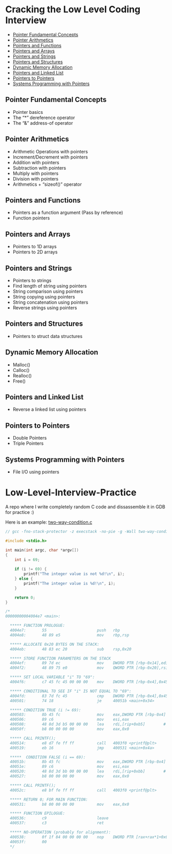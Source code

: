 # Cracking the Low Level Coding Interview

- [Pointer Fundamental Concepts](#pointer-fundamental-concepts)
- [Pointer Arithmetics](#pointer-arithmetics)
- [Pointers and Functions](#pointers-and-functions)
- [Pointers and Arrays](#pointers-and-arrays)
- [Pointers and Strings](#pointers-and-strings)
- [Pointers and Structures](#pointers-and-structures)
- [Dynamic Memory Allocation](#dynamic-memory-allocation)
- [Pointers and Linked List](#pointers-and-linked-list)
- [Pointers to Pointers](#pointers-to-pointers)
- [Systems Programming with Pointers](#systems-programming-with-pointers)

## Pointer Fundamental Concepts
- Pointer basics
- The “*” dereference operator
- The “&” address-of operator

## Pointer Arithmetics
- Arithmetic Operations with pointers
- Increment/Decrement with pointers
- Addition with pointers
- Subtraction with pointers
- Multiply with pointers
- Division with pointers
- Arithmetics + “sizeof()” operator

## Pointers and Functions
- Pointers as a function argument (Pass by reference)
- Function pointers

## Pointers and Arrays
- Pointers to 1D arrays
- Pointers to 2D arrays

## Pointers and Strings
- Pointers to strings
- Find length of string using pointers
- String comparison using pointers
- String copying using pointers
- String concatenation using pointers
- Reverse strings using pointers

## Pointers and Structures
- Pointers to struct data structures

## Dynamic Memory Allocation
- Malloc()
- Calloc()
- Realloc()
- Free()

## Pointers and Linked List
- Reverse a linked list using pointers

## Pointers to Pointers
- Double Pointers
- Triple Pointers

## Systems Programming with Pointers
- File I/O using pointers


# Low-Level-Interview-Practice
A repo where I write completely random C code and dissassemble it in GDB for practice :)

Here is an example: [two-way-condition.c](https://github.com/dilldylanpickle/Low-Level-Interview-Practice/blob/main/Dissassembly-Patterns/two-way-condition.c)
```c
// gcc -fno-stack-protector -z execstack -no-pie -g -Wall two-way-condition.c -o two-way-condition

#include <stdio.h>

int main(int argc, char *argv[])
{
    int i = 69;
    
    if (i != 69) {
        printf("The integer value is not %d!\n", i);
    } else {
        printf("The integer value is %d!\n", i);
    }

    return 0;
}

/*
00000000004004e7 <main>:

  ***** FUNCTION PROLOGUE:
  4004e7:       55                      push   rbp
  4004e8:       48 89 e5                mov    rbp,rsp

  ***** ALLOCATE 0x20 BYTES ON THE STACK:
  4004eb:       48 83 ec 20             sub    rsp,0x20

  ***** STORE FUNCTION PARAMETERS ON THE STACK
  4004ef:       89 7d ec                mov    DWORD PTR [rbp-0x14],edi
  4004f2:       48 89 75 e0             mov    QWORD PTR [rbp-0x20],rsi

  ***** SET LOCAL VARIABLE "i" TO "69":
  4004f6:       c7 45 fc 45 00 00 00    mov    DWORD PTR [rbp-0x4],0x45

  ***** CONDITIONAL TO SEE IF "i" IS NOT EQUAL TO "69":
  4004fd:       83 7d fc 45             cmp    DWORD PTR [rbp-0x4],0x45
  400501:       74 18                   je     40051b <main+0x34>

  ***** CONDITION TRUE (i != 69):
  400503:       8b 45 fc                mov    eax,DWORD PTR [rbp-0x4]
  400506:       89 c6                   mov    esi,eax
  400508:       48 8d 3d b5 00 00 00    lea    rdi,[rip+0xb5]        # 4005c4 <_IO_stdin_used+0x4>
  40050f:       b8 00 00 00 00          mov    eax,0x0

  ***** CALL PRINTF();
  400514:       e8 d7 fe ff ff          call   4003f0 <printf@plt>
  400519:       eb 16                   jmp    400531 <main+0x4a>

  *****  CONDITION FALSE (i == 69):
  40051b:       8b 45 fc                mov    eax,DWORD PTR [rbp-0x4]
  40051e:       89 c6                   mov    esi,eax
  400520:       48 8d 3d bb 00 00 00    lea    rdi,[rip+0xbb]        # 4005e2 <_IO_stdin_used+0x22>
  400527:       b8 00 00 00 00          mov    eax,0x0

  ***** CALL PRINTF();
  40052c:       e8 bf fe ff ff          call   4003f0 <printf@plt>

  ***** RETURN 0; FOR MAIN FUNCTION:
  400531:       b8 00 00 00 00          mov    eax,0x0

  ***** FUNCTION EPILOGUE:
  400536:       c9                      leave
  400537:       c3                      ret

  ***** NO-OPERATION (probably for alignment):
  400538:       0f 1f 84 00 00 00 00    nop    DWORD PTR [rax+rax*1+0x0]
  40053f:       00
  */
```
